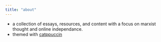 ```yaml
---
title: "about"
---
```


- a collection of essays, resources, and content with a focus on marxist thought and online independance.
- themed with [catppuccin](https://github.com/catppuccin/catppuccin)
